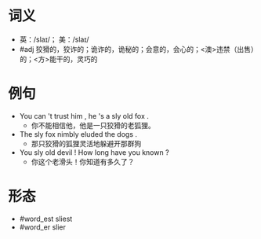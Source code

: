 # 词义
- 英：/slaɪ/； 美：/slaɪ/
- #adj 狡猾的，狡诈的；诡诈的，诡秘的；会意的，会心的；<澳>违禁（出售）的；<方>能干的，灵巧的
# 例句
- You can 't trust him , he 's a sly old fox .
	- 你不能相信他，他是一只狡猾的老狐狸。
- The sly fox nimbly eluded the dogs .
	- 那只狡猾的狐狸灵活地躲避开那群狗
- You sly old devil ! How long have you known ?
	- 你这个老滑头！你知道有多久了？
# 形态
- #word_est sliest
- #word_er slier
